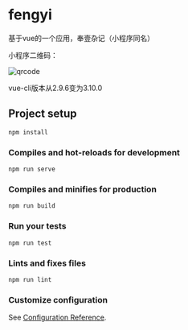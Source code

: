 # fengyi
基于vue的一个应用，奉壹杂记（小程序同名）

小程序二维码：

![qrcode](http://imgs.wdcorner.cn/fenyi.jpg)

vue-cli版本从2.9.6变为3.10.0

## Project setup
```
npm install
```

### Compiles and hot-reloads for development
```
npm run serve
```

### Compiles and minifies for production
```
npm run build
```

### Run your tests
```
npm run test
```

### Lints and fixes files
```
npm run lint
```

### Customize configuration
See [Configuration Reference](https://cli.vuejs.org/config/).